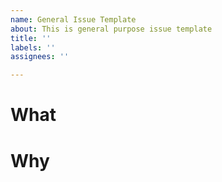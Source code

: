 ```yaml
---
name: General Issue Template
about: This is general purpose issue template
title: ''
labels: ''
assignees: ''

---
```


# What

# Why
